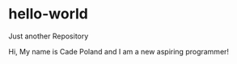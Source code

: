 # hello-world
Just another Repository 

Hi, My name is Cade Poland and I am a new aspiring programmer!
